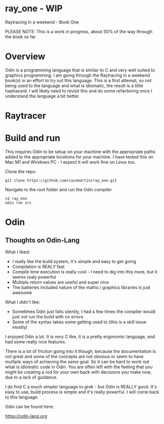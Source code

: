 # ray_one - WIP
Raytracing in a weekend - Book One

PLEASE NOTE: This is a work in progress, about 50% of the way through the book so far

# Overview
Odin is a programming language that is similar to C and very well suited to graphics programming.
I am going through the Raytracing in a weekend book(s) in an effort to try out this language. This is a first attempt, so not 
being used to the language and what is idiomatic, the result is a little haphazard. I will likely need to revisit this and
do some refactoring once I understand the language a bit better.

# Raytracer
<WIP>

# Build and run 

This requires Odin to be setup on your machine with the appropriate paths added to the appropriate locations for your machine.
I have tested this on Mac M1 and Windows PC - I expect it will work fine on Linux too.

Clone the repo:

```
git clone https://github.com/cainmartin/ray_one.git
```

Navigate to the root folder and run the Odin compiler

```
cd ray_one
odin run src
```

# Odin

## Thoughts on Odin-Lang

What I liked:
- I really like the build system, it's simple and easy to get going
- Compilation is REALY fast
- Compile time execution is really cool - I need to dig into this more, but it seems realy powerful
- Multiple return values are useful and super nice
- The batteries included nature of the maths / graphics libraries is just awesome

What I didn't like:
- Sometimes Odin just fails silently, I had a few times the compiler would just not run the build with no errors
- Some of the syntax takes some getting used to (this is a skill issue mostly)

I enjoyed Odin a lot. It is very C like, it is a pretty ergonomic language, and had some really nice features.

There is a lot of friction going into it though, because the documentation is not great and some of the concepts are
not obvious or seem to have multiple ways of achieving the same goal. So it can be hard to work out what is idiomatic 
code in Odin. You are often left with the feeling that you might be creating a rod for your own back with decisions
you make now, due to a lack of guidance.

I do find C a much simpler language to grok - but Odin is REALLY good. It's easy to use, build process is simple and
it's really powerful. I will come back to this language.


Odin can be found here:

https://odin-lang.org